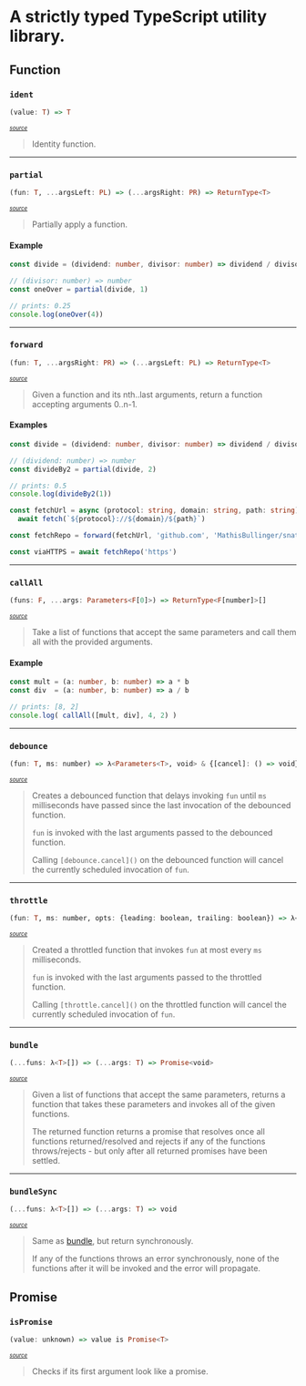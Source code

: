 # A strictly typed TypeScript utility library.

## Function

### `ident` 
  
```hs
(value: T) => T
```

<sup><sup>_[source](https://github.com/MathisBullinger/snatchblock/blob/main/src/ident.ts#L2)_</sup></sup>

> Identity function.

---

### `partial` 
  
```hs
(fun: T, ...argsLeft: PL) => (...argsRight: PR) => ReturnType<T>
```

<sup><sup>_[source](https://github.com/MathisBullinger/snatchblock/blob/main/src/partial.ts#L17)_</sup></sup>

> Partially apply a function.

#### Example
```ts
const divide = (dividend: number, divisor: number) => dividend / divisor

// (divisor: number) => number
const oneOver = partial(divide, 1)

// prints: 0.25
console.log(oneOver(4))
```

---

### `forward` 
  
```hs
(fun: T, ...argsRight: PR) => (...argsLeft: PL) => ReturnType<T>
```

<sup><sup>_[source](https://github.com/MathisBullinger/snatchblock/blob/main/src/forward.ts#L28)_</sup></sup>

> Given a function and its nth..last arguments, return a function accepting
> arguments 0..n-1.

#### Examples
```ts
const divide = (dividend: number, divisor: number) => dividend / divisor

// (dividend: number) => number
const divideBy2 = partial(divide, 2)

// prints: 0.5
console.log(divideBy2(1))
```

```ts
const fetchUrl = async (protocol: string, domain: string, path: string) =>
  await fetch(`${protocol}://${domain}/${path}`)

const fetchRepo = forward(fetchUrl, 'github.com', 'MathisBullinger/snatchblock')

const viaHTTPS = await fetchRepo('https')
```

---

### `callAll` 
  
```hs
(funs: F, ...args: Parameters<F[0]>) => ReturnType<F[number]>[]
```

<sup><sup>_[source](https://github.com/MathisBullinger/snatchblock/blob/main/src/callAll.ts#L16)_</sup></sup>

> Take a list of functions that accept the same parameters and call them all
> with the provided arguments.

#### Example
```ts
const mult = (a: number, b: number) => a * b
const div  = (a: number, b: number) => a / b

// prints: [8, 2]
console.log( callAll([mult, div], 4, 2) )
```

---

### `debounce` 
  
```hs
(fun: T, ms: number) => λ<Parameters<T>, void> & {[cancel]: () => void}
```

<sup><sup>_[source](https://github.com/MathisBullinger/snatchblock/blob/main/src/debounce.ts#L14)_</sup></sup>

> Creates a debounced function that delays invoking `fun` until `ms` milliseconds
> have passed since the last invocation of the debounced function.
> 
> `fun` is invoked with the last arguments passed to the debounced function.
> 
> Calling `[debounce.cancel]()` on the debounced function will cancel the currently
> scheduled invocation of `fun`.
> 

---

### `throttle` 
  
```hs
(fun: T, ms: number, opts: {leading: boolean, trailing: boolean}) => λ<Parameters<T>, void> & {[cancel]: () => void}
```

<sup><sup>_[source](https://github.com/MathisBullinger/snatchblock/blob/main/src/throttle.ts#L14)_</sup></sup>

> Created a throttled function that invokes `fun` at most every `ms` milliseconds.
> 
> `fun` is invoked with the last arguments passed to the throttled function.
> 
> Calling `[throttle.cancel]()` on the throttled function will cancel the currently
> scheduled invocation of `fun`.
> 

---

### `bundle` 
  
```hs
(...funs: λ<T>[]) => (...args: T) => Promise<void>
```

<sup><sup>_[source](https://github.com/MathisBullinger/snatchblock/blob/main/src/bundle.ts#L12)_</sup></sup>

> Given a list of functions that accept the same parameters, returns a function
> that takes these parameters and invokes all of the given functions.
> 
> The returned function returns a promise that resolves once all functions
> returned/resolved and rejects if any of the functions throws/rejects - but
> only after all returned promises have been settled.
> 

---

### `bundleSync` 
  
```hs
(...funs: λ<T>[]) => (...args: T) => void
```

<sup><sup>_[source](https://github.com/MathisBullinger/snatchblock/blob/main/src/bundle.ts#L29)_</sup></sup>

> Same as [bundle](#bundle), but return synchronously.
> 
> If any of the functions throws an error synchronously, none of the functions
> after it will be invoked and the error will propagate.
> 
## Promise

### `isPromise` 
  
```hs
(value: unknown) => value is Promise<T>
```

<sup><sup>_[source](https://github.com/MathisBullinger/snatchblock/blob/main/src/isPromise.ts#L2)_</sup></sup>

> Checks if its first argument look like a promise.